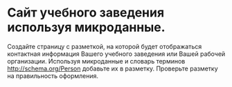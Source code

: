 # Сайт учебного заведения используя микроданные.

Создайте страницу с разметкой,
на которой будет отображаться контактная информация Вашего учебного
заведения или Вашей рабочей организации. Используя микроданные
и словарь терминов http://schema.org/Person добавьте их в разметку.
Проверьте разметку на правильность оформления.
